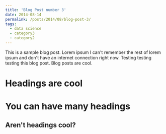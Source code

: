 ```yaml
---
title: 'Blog Post number 3'
date: 2014-08-14
permalink: /posts/2014/08/blog-post-3/
tags:
  - data science
  - category3
  - category2
---
```


This is a sample blog post. Lorem ipsum I can't remember the rest of lorem ipsum and don't have an internet connection right now. Testing testing testing this blog post. Blog posts are cool. 

Headings are cool
======

You can have many headings
======

Aren't headings cool?
------
